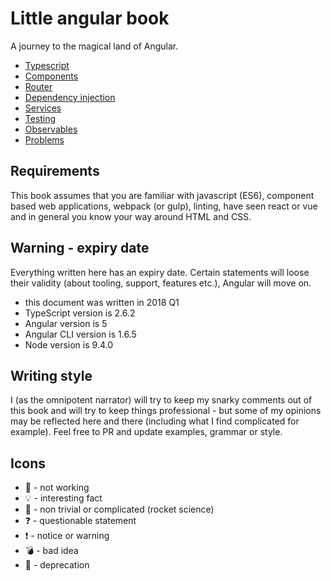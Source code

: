 # Little angular book

A journey to the magical land of Angular.

- [Typescript](01-typescript/README.md)
- [Components](02-components/README.md)
- [Router](03-routing/README.md)
- [Dependency injection](04-dependency-injection/README.md)
- [Services](05-services/README.md)
- [Testing](06-testing/README.md)
- [Observables](07-observables/README.md)
- [Problems](08-problems/README.md)

## Requirements 

This book assumes that you are familiar with javascript (ES6), component based web applications, webpack (or gulp), linting, have seen react or vue and in general you know your way around HTML and CSS.

## Warning - expiry date

Everything written here has an expiry date. Certain statements will loose their validity (about tooling, support, features etc.), Angular will move on.

- this document was written in 2018 Q1
- TypeScript version is 2.6.2
- Angular version is 5
- Angular CLI version is 1.6.5
- Node version is 9.4.0

## Writing style

I (as the omnipotent narrator) will try to keep my snarky comments out of this book and will try to keep things professional - but some of my opinions may be reflected here and there (including what I find complicated for example). Feel free to PR and update examples, grammar or style.

## Icons

- :no_entry_sign: - not working
- :bulb: - interesting fact
- :rocket: - non trivial or complicated (rocket science)
- :question: - questionable statement
- :exclamation: - notice or warning
- :bomb: - bad idea
- :older_man: - deprecation

